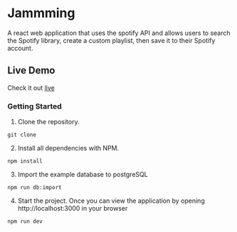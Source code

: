 # Jammming

A react web application that uses the spotify API and allows users to search the Spotify library, create a custom playlist, then save it to their Spotify account.

## Live Demo

Check it out [live](http://hesitant-twist.surge.sh/) 

### Getting Started
1. Clone the repository.
```
git clone 
```
2. Install all dependencies with NPM.
```
npm install
```
3. Import the example database to postgreSQL
```
npm run db:import
```
4. Start the project. Once you can view the application by opening http://localhost:3000 in your browser
```
npm run dev
```
